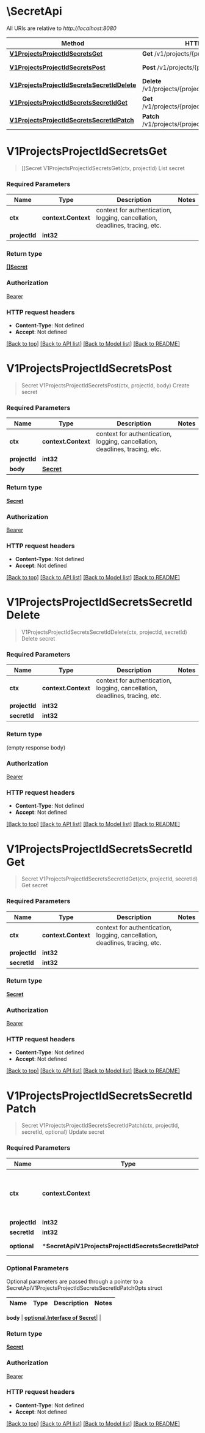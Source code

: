 # \SecretApi

All URIs are relative to *http://localhost:8080*

Method | HTTP request | Description
------------- | ------------- | -------------
[**V1ProjectsProjectIdSecretsGet**](SecretApi.md#V1ProjectsProjectIdSecretsGet) | **Get** /v1/projects/{project_id}/secrets | List secret
[**V1ProjectsProjectIdSecretsPost**](SecretApi.md#V1ProjectsProjectIdSecretsPost) | **Post** /v1/projects/{project_id}/secrets | Create secret
[**V1ProjectsProjectIdSecretsSecretIdDelete**](SecretApi.md#V1ProjectsProjectIdSecretsSecretIdDelete) | **Delete** /v1/projects/{project_id}/secrets/{secret_id} | Delete secret
[**V1ProjectsProjectIdSecretsSecretIdGet**](SecretApi.md#V1ProjectsProjectIdSecretsSecretIdGet) | **Get** /v1/projects/{project_id}/secrets/{secret_id} | Get secret
[**V1ProjectsProjectIdSecretsSecretIdPatch**](SecretApi.md#V1ProjectsProjectIdSecretsSecretIdPatch) | **Patch** /v1/projects/{project_id}/secrets/{secret_id} | Update secret


# **V1ProjectsProjectIdSecretsGet**
> []Secret V1ProjectsProjectIdSecretsGet(ctx, projectId)
List secret

### Required Parameters

Name | Type | Description  | Notes
------------- | ------------- | ------------- | -------------
 **ctx** | **context.Context** | context for authentication, logging, cancellation, deadlines, tracing, etc.
  **projectId** | **int32**|  | 

### Return type

[**[]Secret**](Secret.md)

### Authorization

[Bearer](../README.md#Bearer)

### HTTP request headers

 - **Content-Type**: Not defined
 - **Accept**: Not defined

[[Back to top]](#) [[Back to API list]](../README.md#documentation-for-api-endpoints) [[Back to Model list]](../README.md#documentation-for-models) [[Back to README]](../README.md)

# **V1ProjectsProjectIdSecretsPost**
> Secret V1ProjectsProjectIdSecretsPost(ctx, projectId, body)
Create secret

### Required Parameters

Name | Type | Description  | Notes
------------- | ------------- | ------------- | -------------
 **ctx** | **context.Context** | context for authentication, logging, cancellation, deadlines, tracing, etc.
  **projectId** | **int32**|  | 
  **body** | [**Secret**](Secret.md)|  | 

### Return type

[**Secret**](Secret.md)

### Authorization

[Bearer](../README.md#Bearer)

### HTTP request headers

 - **Content-Type**: Not defined
 - **Accept**: Not defined

[[Back to top]](#) [[Back to API list]](../README.md#documentation-for-api-endpoints) [[Back to Model list]](../README.md#documentation-for-models) [[Back to README]](../README.md)

# **V1ProjectsProjectIdSecretsSecretIdDelete**
> V1ProjectsProjectIdSecretsSecretIdDelete(ctx, projectId, secretId)
Delete secret

### Required Parameters

Name | Type | Description  | Notes
------------- | ------------- | ------------- | -------------
 **ctx** | **context.Context** | context for authentication, logging, cancellation, deadlines, tracing, etc.
  **projectId** | **int32**|  | 
  **secretId** | **int32**|  | 

### Return type

 (empty response body)

### Authorization

[Bearer](../README.md#Bearer)

### HTTP request headers

 - **Content-Type**: Not defined
 - **Accept**: Not defined

[[Back to top]](#) [[Back to API list]](../README.md#documentation-for-api-endpoints) [[Back to Model list]](../README.md#documentation-for-models) [[Back to README]](../README.md)

# **V1ProjectsProjectIdSecretsSecretIdGet**
> Secret V1ProjectsProjectIdSecretsSecretIdGet(ctx, projectId, secretId)
Get secret

### Required Parameters

Name | Type | Description  | Notes
------------- | ------------- | ------------- | -------------
 **ctx** | **context.Context** | context for authentication, logging, cancellation, deadlines, tracing, etc.
  **projectId** | **int32**|  | 
  **secretId** | **int32**|  | 

### Return type

[**Secret**](Secret.md)

### Authorization

[Bearer](../README.md#Bearer)

### HTTP request headers

 - **Content-Type**: Not defined
 - **Accept**: Not defined

[[Back to top]](#) [[Back to API list]](../README.md#documentation-for-api-endpoints) [[Back to Model list]](../README.md#documentation-for-models) [[Back to README]](../README.md)

# **V1ProjectsProjectIdSecretsSecretIdPatch**
> Secret V1ProjectsProjectIdSecretsSecretIdPatch(ctx, projectId, secretId, optional)
Update secret

### Required Parameters

Name | Type | Description  | Notes
------------- | ------------- | ------------- | -------------
 **ctx** | **context.Context** | context for authentication, logging, cancellation, deadlines, tracing, etc.
  **projectId** | **int32**|  | 
  **secretId** | **int32**|  | 
 **optional** | ***SecretApiV1ProjectsProjectIdSecretsSecretIdPatchOpts** | optional parameters | nil if no parameters

### Optional Parameters
Optional parameters are passed through a pointer to a SecretApiV1ProjectsProjectIdSecretsSecretIdPatchOpts struct

Name | Type | Description  | Notes
------------- | ------------- | ------------- | -------------


 **body** | [**optional.Interface of Secret**](Secret.md)|  | 

### Return type

[**Secret**](Secret.md)

### Authorization

[Bearer](../README.md#Bearer)

### HTTP request headers

 - **Content-Type**: Not defined
 - **Accept**: Not defined

[[Back to top]](#) [[Back to API list]](../README.md#documentation-for-api-endpoints) [[Back to Model list]](../README.md#documentation-for-models) [[Back to README]](../README.md)

